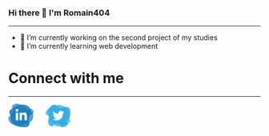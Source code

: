 ### Hi there 👋 I'm Romain404
***
- 🔭 I’m currently working on the second project of my studies
- 🌱 I’m currently learning web development

# Connect with me
***
<a href="https://www.linkedin.com/in/romain-ducouret-153792207/"><img src="logo_linkedin.png" style="max-width:50px; margin-right:20px;" alt="logo_linkedin"></a>
<a href=""><img src="logo_twitter.png" style="max-width:50px;" alt="logo_twitter"></a>
